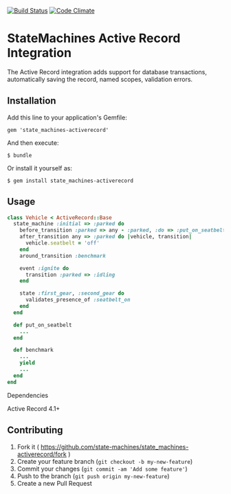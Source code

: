 [![Build Status](https://travis-ci.org/state-machines/state_machines-activerecord.svg?branch=master)](https://travis-ci.org/state-machines/state_machines-activerecord)
[![Code Climate](https://codeclimate.com/github/state-machines/state_machines-activerecord.png)](https://codeclimate.com/github/state-machines/state_machines-activerecord)

# StateMachines Active Record Integration

The Active Record integration adds support for database transactions, automatically
saving the record, named scopes, validation errors.

## Installation

Add this line to your application's Gemfile:

    gem 'state_machines-activerecord'

And then execute:

    $ bundle

Or install it yourself as:

    $ gem install state_machines-activerecord

## Usage

```ruby
class Vehicle < ActiveRecord::Base
  state_machine :initial => :parked do
    before_transition :parked => any - :parked, :do => :put_on_seatbelt
    after_transition any => :parked do |vehicle, transition|
      vehicle.seatbelt = 'off'
    end
    around_transition :benchmark

    event :ignite do
      transition :parked => :idling
    end

    state :first_gear, :second_gear do
      validates_presence_of :seatbelt_on
    end
  end

  def put_on_seatbelt
    ...
  end

  def benchmark
    ...
    yield
    ...
  end
end
```

Dependencies

Active Record 4.1+

## Contributing

1. Fork it ( https://github.com/state-machines/state_machines-activerecord/fork )
2. Create your feature branch (`git checkout -b my-new-feature`)
3. Commit your changes (`git commit -am 'Add some feature'`)
4. Push to the branch (`git push origin my-new-feature`)
5. Create a new Pull Request
